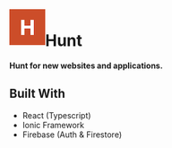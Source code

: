 <img src="/public/assets/icon/favicon.png" align="left" />

# Hunt

**Hunt for new websites and applications.**

## Built With
- React (Typescript)
- Ionic Framework
- Firebase (Auth & Firestore)
